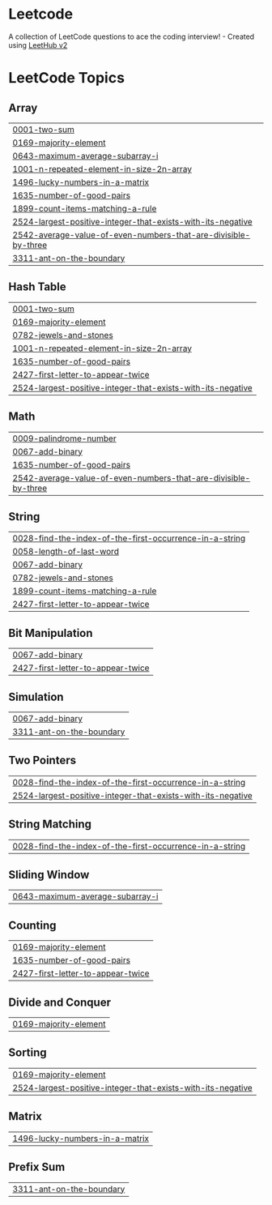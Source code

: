 # Leetcode
A collection of LeetCode questions to ace the coding interview! - Created using [LeetHub v2](https://github.com/arunbhardwaj/LeetHub-2.0)

<!---LeetCode Topics Start-->
# LeetCode Topics
## Array
|  |
| ------- |
| [0001-two-sum](https://github.com/amith-suresh/Leetcode/tree/master/0001-two-sum) |
| [0169-majority-element](https://github.com/amith-suresh/Leetcode/tree/master/0169-majority-element) |
| [0643-maximum-average-subarray-i](https://github.com/amith-suresh/Leetcode/tree/master/0643-maximum-average-subarray-i) |
| [1001-n-repeated-element-in-size-2n-array](https://github.com/amith-suresh/Leetcode/tree/master/1001-n-repeated-element-in-size-2n-array) |
| [1496-lucky-numbers-in-a-matrix](https://github.com/amith-suresh/Leetcode/tree/master/1496-lucky-numbers-in-a-matrix) |
| [1635-number-of-good-pairs](https://github.com/amith-suresh/Leetcode/tree/master/1635-number-of-good-pairs) |
| [1899-count-items-matching-a-rule](https://github.com/amith-suresh/Leetcode/tree/master/1899-count-items-matching-a-rule) |
| [2524-largest-positive-integer-that-exists-with-its-negative](https://github.com/amith-suresh/Leetcode/tree/master/2524-largest-positive-integer-that-exists-with-its-negative) |
| [2542-average-value-of-even-numbers-that-are-divisible-by-three](https://github.com/amith-suresh/Leetcode/tree/master/2542-average-value-of-even-numbers-that-are-divisible-by-three) |
| [3311-ant-on-the-boundary](https://github.com/amith-suresh/Leetcode/tree/master/3311-ant-on-the-boundary) |
## Hash Table
|  |
| ------- |
| [0001-two-sum](https://github.com/amith-suresh/Leetcode/tree/master/0001-two-sum) |
| [0169-majority-element](https://github.com/amith-suresh/Leetcode/tree/master/0169-majority-element) |
| [0782-jewels-and-stones](https://github.com/amith-suresh/Leetcode/tree/master/0782-jewels-and-stones) |
| [1001-n-repeated-element-in-size-2n-array](https://github.com/amith-suresh/Leetcode/tree/master/1001-n-repeated-element-in-size-2n-array) |
| [1635-number-of-good-pairs](https://github.com/amith-suresh/Leetcode/tree/master/1635-number-of-good-pairs) |
| [2427-first-letter-to-appear-twice](https://github.com/amith-suresh/Leetcode/tree/master/2427-first-letter-to-appear-twice) |
| [2524-largest-positive-integer-that-exists-with-its-negative](https://github.com/amith-suresh/Leetcode/tree/master/2524-largest-positive-integer-that-exists-with-its-negative) |
## Math
|  |
| ------- |
| [0009-palindrome-number](https://github.com/amith-suresh/Leetcode/tree/master/0009-palindrome-number) |
| [0067-add-binary](https://github.com/amith-suresh/Leetcode/tree/master/0067-add-binary) |
| [1635-number-of-good-pairs](https://github.com/amith-suresh/Leetcode/tree/master/1635-number-of-good-pairs) |
| [2542-average-value-of-even-numbers-that-are-divisible-by-three](https://github.com/amith-suresh/Leetcode/tree/master/2542-average-value-of-even-numbers-that-are-divisible-by-three) |
## String
|  |
| ------- |
| [0028-find-the-index-of-the-first-occurrence-in-a-string](https://github.com/amith-suresh/Leetcode/tree/master/0028-find-the-index-of-the-first-occurrence-in-a-string) |
| [0058-length-of-last-word](https://github.com/amith-suresh/Leetcode/tree/master/0058-length-of-last-word) |
| [0067-add-binary](https://github.com/amith-suresh/Leetcode/tree/master/0067-add-binary) |
| [0782-jewels-and-stones](https://github.com/amith-suresh/Leetcode/tree/master/0782-jewels-and-stones) |
| [1899-count-items-matching-a-rule](https://github.com/amith-suresh/Leetcode/tree/master/1899-count-items-matching-a-rule) |
| [2427-first-letter-to-appear-twice](https://github.com/amith-suresh/Leetcode/tree/master/2427-first-letter-to-appear-twice) |
## Bit Manipulation
|  |
| ------- |
| [0067-add-binary](https://github.com/amith-suresh/Leetcode/tree/master/0067-add-binary) |
| [2427-first-letter-to-appear-twice](https://github.com/amith-suresh/Leetcode/tree/master/2427-first-letter-to-appear-twice) |
## Simulation
|  |
| ------- |
| [0067-add-binary](https://github.com/amith-suresh/Leetcode/tree/master/0067-add-binary) |
| [3311-ant-on-the-boundary](https://github.com/amith-suresh/Leetcode/tree/master/3311-ant-on-the-boundary) |
## Two Pointers
|  |
| ------- |
| [0028-find-the-index-of-the-first-occurrence-in-a-string](https://github.com/amith-suresh/Leetcode/tree/master/0028-find-the-index-of-the-first-occurrence-in-a-string) |
| [2524-largest-positive-integer-that-exists-with-its-negative](https://github.com/amith-suresh/Leetcode/tree/master/2524-largest-positive-integer-that-exists-with-its-negative) |
## String Matching
|  |
| ------- |
| [0028-find-the-index-of-the-first-occurrence-in-a-string](https://github.com/amith-suresh/Leetcode/tree/master/0028-find-the-index-of-the-first-occurrence-in-a-string) |
## Sliding Window
|  |
| ------- |
| [0643-maximum-average-subarray-i](https://github.com/amith-suresh/Leetcode/tree/master/0643-maximum-average-subarray-i) |
## Counting
|  |
| ------- |
| [0169-majority-element](https://github.com/amith-suresh/Leetcode/tree/master/0169-majority-element) |
| [1635-number-of-good-pairs](https://github.com/amith-suresh/Leetcode/tree/master/1635-number-of-good-pairs) |
| [2427-first-letter-to-appear-twice](https://github.com/amith-suresh/Leetcode/tree/master/2427-first-letter-to-appear-twice) |
## Divide and Conquer
|  |
| ------- |
| [0169-majority-element](https://github.com/amith-suresh/Leetcode/tree/master/0169-majority-element) |
## Sorting
|  |
| ------- |
| [0169-majority-element](https://github.com/amith-suresh/Leetcode/tree/master/0169-majority-element) |
| [2524-largest-positive-integer-that-exists-with-its-negative](https://github.com/amith-suresh/Leetcode/tree/master/2524-largest-positive-integer-that-exists-with-its-negative) |
## Matrix
|  |
| ------- |
| [1496-lucky-numbers-in-a-matrix](https://github.com/amith-suresh/Leetcode/tree/master/1496-lucky-numbers-in-a-matrix) |
## Prefix Sum
|  |
| ------- |
| [3311-ant-on-the-boundary](https://github.com/amith-suresh/Leetcode/tree/master/3311-ant-on-the-boundary) |
<!---LeetCode Topics End-->